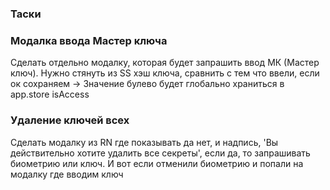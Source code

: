 ### Таски

### Модалка ввода Мастер ключа

Сделать отдельно модалку, которая будет запрашить ввод МК (Мастер ключ). Нужно стянуть из SS хэш ключа, сравнить с тем что ввели, если ок сохраняем -> Значение булево будет глобально храниться в app.store isAccess

### Удаление ключей всех

Сделать модалку из RN где показывать да нет, и надпись, 'Вы действительно хотите удалить все секреты', если да, то запрашивать биометрию или ключ. И вот если отменили биометрию и попали на модалку где вводим ключ
